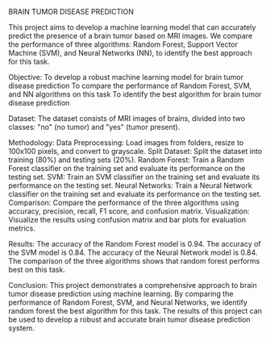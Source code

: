 BRAIN TUMOR DISEASE PREDICTION

This project aims to develop a machine learning model that can accurately predict the presence of a brain tumor based on MRI images. We compare the performance of three algorithms: Random Forest, Support Vector Machine (SVM), and Neural Networks (NN), to identify the best approach for this task.

Objective:
To develop a robust machine learning model for brain tumor disease prediction
To compare the performance of Random Forest, SVM, and NN algorithms on this task
To identify the best algorithm for brain tumor disease prediction

Dataset:
The dataset consists of MRI images of brains, divided into two classes: "no" (no tumor) and "yes" (tumor present).

Methodology:
Data Preprocessing: Load images from folders, resize to 100x100 pixels, and convert to grayscale.
Split Dataset: Split the dataset into training (80%) and testing sets (20%).
Random Forest: Train a Random Forest classifier on the training set and evaluate its performance on the testing set.
SVM: Train an SVM classifier on the training set and evaluate its performance on the testing set.
Neural Networks: Train a Neural Network classifier on the training set and evaluate its performance on the testing set.
Comparison: Compare the performance of the three algorithms using accuracy, precision, recall, F1 score, and confusion matrix.
Visualization: Visualize the results using confusion matrix and bar plots for evaluation metrics.

Results:
The accuracy of the Random Forest model is 0.94.
The accuracy of the SVM model is 0.84.
The accuracy of the Neural Network model is 0.84.
The comparison of the three algorithms shows that random forest performs best on this task.

Conclusion:
This project demonstrates a comprehensive approach to brain tumor disease prediction using machine learning. By comparing the performance of Random Forest, SVM, and Neural Networks, we identify random forest the best algorithm for this task. The results of this project can be used to develop a robust and accurate brain tumor disease prediction system.
